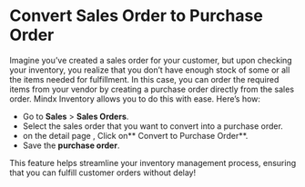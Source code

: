 # **Convert Sales Order to Purchase Order**

Imagine you’ve created a sales order for your customer, but upon checking your inventory, you realize that you don’t have enough stock of some or all the items needed for fulfillment. In this case, you can order the required items from your vendor by creating a purchase order directly from the sales order.
Mindx Inventory allows you to do this with ease. Here’s how:

- Go to **Sales** > **Sales Orders**.
- Select the sales order that you want to convert into a purchase order.
- on the detail page , Click on** Convert to Purchase Order**.
- Save the **purchase order**.

This feature helps streamline your inventory management process, ensuring that you can fulfill customer orders without delay!
